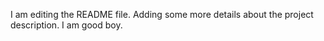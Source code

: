 I am editing the README file. Adding some more details about the project description.
I am good boy. 
